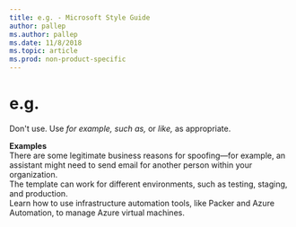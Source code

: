```yaml
---
title: e.g. - Microsoft Style Guide
author: pallep
ms.author: pallep
ms.date: 11/8/2018
ms.topic: article
ms.prod: non-product-specific
---
```


# e.g.

Don't use. Use *for example, such as,* or *like,* as appropriate.

**Examples**  
There are some legitimate business reasons for spoofing—for example, an assistant might need to send email for another person within your organization.  
The template can work for different environments, such as testing, staging, and production.  
Learn how to use infrastructure automation tools, like Packer and Azure Automation, to manage Azure virtual machines.  
